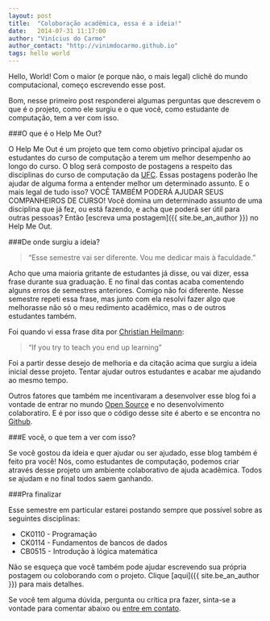 ```yaml
---
layout: post
title:  "Coloboração acadêmica, essa é a ideia!"
date:   2014-07-31 11:17:00
author: "Vinícius do Carmo"
author_contact: "http://vinimdocarmo.github.io"
tags: hello world
---
```


Hello, World! Com o maior (e porque não, o mais legal) clichê do mundo computacional, começo escrevendo esse post.

Bom, nesse primeiro post responderei algumas perguntas que descrevem o que é o projeto, como ele surgiu e o que você, como estudante de computação, tem a ver com isso.<!--more-->

###O que é o Help Me Out?

O Help Me Out é um projeto que tem como objetivo principal ajudar os estudantes do curso de computação a terem um melhor desempenho ao longo do curso. O blog será composto de postagens a respeito das disciplinas do curso de computação da [UFC](http://ufc.br). Essas postagens poderão lhe ajudar de alguma forma a entender melhor um determinado assunto. E o mais legal de tudo isso? VOCÊ TAMBÉM PODERÁ AJUDAR SEUS COMPANHEIROS DE CURSO! Você domina um determinado assunto de uma disciplina que já fez, ou está fazendo, e acha que poderá ser útil para outras pessoas? Então [escreva uma postagem]({{ site.be_an_author }}) no Help Me Out.

###De onde surgiu a ideia?

> “Esse semestre vai ser diferente. Vou me dedicar mais à faculdade.”

Acho que uma maioria gritante de estudantes já disse, ou vai dizer, essa frase durante sua graduação. E no final das contas acaba comentendo alguns erros de semestres anteriores. Comigo não foi diferente. Nesse semestre repeti essa frase, mas junto com ela resolvi fazer algo que melhorasse não só o meu redimento acadêmico, mas o de outros estudantes também. 

Foi quando vi essa frase dita por [Christian Heilmann](http://christianheilmann.com):

> “If you try to teach you end up learning”

Foi a partir desse desejo de melhoria e da citação acima que surgiu a ideia inicial desse projeto. Tentar ajudar outros estudantes e acabar me ajudando ao mesmo tempo. 

Outros fatores que também me incentivaram a desenvolver esse blog foi a vontade de entrar no mundo [Open Source](http://opensource.org/) e no desenvolvimento colaboratiro. E é por isso que o código desse site é aberto e se encontra no [Github](https://github.com/vinimdocarmo/help-me-out).

###E você, o que tem a ver com isso?

Se você gostou da ideia e quer ajudar ou ser ajudado, esse blog também é feito pra você! Nós, como estudantes de computação, podemos criar através desse projeto um ambiente colaborativo de ajuda acadêmica. Todos se ajudam e no final todos saem ganhando.

###Pra finalizar

Esse semestre em particular estarei postando sempre que possível sobre as seguintes disciplinas:

* CK0110 - Programação
* CK0114 - Fundamentos de bancos de dados
* CB0515 - Introdução à lógica matemática

Não se esqueça que você também pode ajudar escrevendo sua própria postagem ou coloborando com o projeto. Clique [aqui]({{ site.be_an_author }}) para mais detalhes.

Se você tem alguma dúvida, pergunta ou crítica pra fazer, sinta-se a vontade para comentar abaixo ou [entre em contato](/contact).

